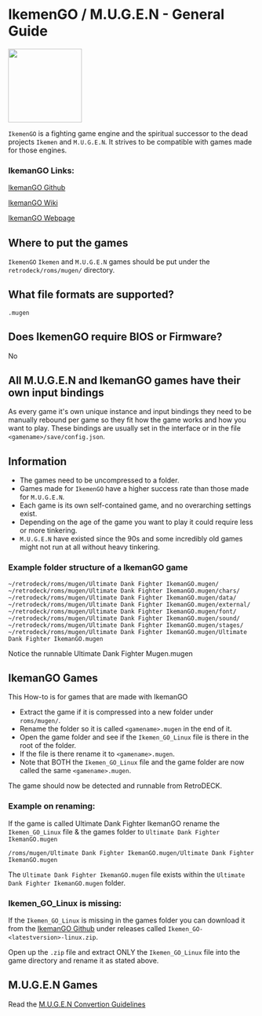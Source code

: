 # IkemenGO / M.U.G.E.N - General Guide

<img src="../../../wiki_images/logos/ikemen-go-logo.png" width="150">

`IkemenGO` is a fighting game engine and the spiritual successor to the dead projects `Ikemen` and `M.U.G.E.N`. It strives to be compatible with games made for those engines.


### IkemanGO Links:

[IkemanGO Github](https://github.com/ikemen-engine/Ikemen-GO)

[IkemanGO Wiki](https://github.com/ikemen-engine/Ikemen-GO/wiki)

[IkemanGO Webpage](https://ikemen-engine.github.io/)


## Where to put the games
`IkemenGO` `Ikemen` and `M.U.G.E.N` games should be put under the `retrodeck/roms/mugen/` directory.

## What file formats are supported?

`.mugen`

## Does IkemenGO require BIOS or Firmware?
No

## All M.U.G.E.N and IkemanGO games have their own input bindings

As every game it's own unique instance and input bindings they need to be manually rebound per game so they fit how the game works and how you want to play.
These bindings are usually set in the interface or in the file `<gamename>/save/config.json`.


## Information

- The games need to be uncompressed to a folder.
- Games made for `IkemenGO` have a higher success rate than those made for `M.U.G.E.N`.
- Each game is its own self-contained game, and no overarching settings exist.
- Depending on the age of the game you want to play it could require less or more tinkering.
- `M.U.G.E.N` have existed since the 90s and some incredibly old games might not run at all without heavy tinkering.

### Example folder structure of a IkemanGO game

```
~/retrodeck/roms/mugen/Ultimate Dank Fighter IkemanGO.mugen/
~/retrodeck/roms/mugen/Ultimate Dank Fighter IkemanGO.mugen/chars/
~/retrodeck/roms/mugen/Ultimate Dank Fighter IkemanGO.mugen/data/
~/retrodeck/roms/mugen/Ultimate Dank Fighter IkemanGO.mugen/external/
~/retrodeck/roms/mugen/Ultimate Dank Fighter IkemanGO.mugen/font/
~/retrodeck/roms/mugen/Ultimate Dank Fighter IkemanGO.mugen/sound/
~/retrodeck/roms/mugen/Ultimate Dank Fighter IkemanGO.mugen/stages/
~/retrodeck/roms/mugen/Ultimate Dank Fighter IkemanGO.mugen/Ultimate Dank Fighter IkemanGO.mugen
```
Notice the runnable Ultimate Dank Fighter Mugen.mugen

## IkemanGO Games

This How-to is for games that are made with IkemanGO

- Extract the game if it is compressed into a new folder under `roms/mugen/`.
- Rename the folder so it is called `<gamename>.mugen` in the end of it.
- Open the game folder and see if the `Ikemen_GO_Linux` file is there in the root of the folder.
- If the file is there rename it to `<gamename>.mugen`.
- Note that BOTH the `Ikemen_GO_Linux` file and the game folder are now called the same `<gamename>.mugen`.

The game should now be detected and runnable from RetroDECK.

### Example on renaming:
If the game is called Ultimate Dank Fighter IkemanGO rename the `Ikemen_GO_Linux` file & the games folder to `Ultimate Dank Fighter IkemanGO.mugen`

```
/roms/mugen/Ultimate Dank Fighter IkemanGO.mugen/Ultimate Dank Fighter IkemanGO.mugen
```

The `Ultimate Dank Fighter IkemanGO.mugen` file exists within the `Ultimate Dank Fighter IkemanGO.mugen` folder.

### Ikemen_GO_Linux is missing:

If the `Ikemen_GO_Linux` is missing in the games folder you can download it from the [IkemanGO Github](https://github.com/ikemen-engine/Ikemen-GO) under releases called
`Ikemen_GO-<latestversion>-linux.zip`.

Open up the `.zip` file and extract ONLY the `Ikemen_GO_Linux` file into the game directory and rename it as stated above.

## M.U.G.E.N Games

Read the [M.U.G.E.N Convertion Guidelines](mugen-conversion.md)
